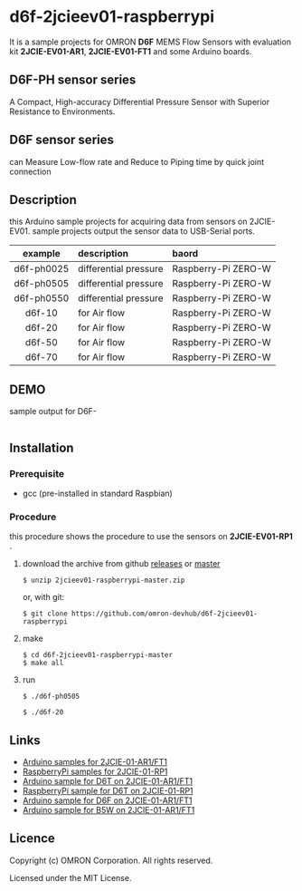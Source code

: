 # d6f-2jcieev01-raspberrypi
It is a sample projects for OMRON **D6F** MEMS Flow Sensors with
evaluation kit **2JCIE-EV01-AR1**,
**2JCIE-EV01-FT1** and some Arduino boards.

## D6F-PH sensor series
A Compact, High-accuracy Differential
Pressure Sensor with Superior Resistance to Environments.


## D6F sensor series
can Measure Low-flow rate and
Reduce to Piping time by quick joint connection


## Description
this Arduino sample projects for acquiring data from sensors on 2JCIE-EV01.
sample projects output the sensor data to USB-Serial ports.

| example    | description           | baord |
|:----------:|:----------------------|:-----------------------|
| d6f-ph0025 | differential pressure | Raspberry-Pi ZERO-W |
| d6f-ph0505 | differential pressure | Raspberry-Pi ZERO-W |
| d6f-ph0550 | differential pressure | Raspberry-Pi ZERO-W |
| d6f-10     | for Air flow          | Raspberry-Pi ZERO-W |
| d6f-20     | for Air flow          | Raspberry-Pi ZERO-W |
| d6f-50     | for Air flow          | Raspberry-Pi ZERO-W |
| d6f-70     | for Air flow          | Raspberry-Pi ZERO-W |


## DEMO
sample output for D6F-

```
```


## Installation
### Prerequisite
- gcc (pre-installed in standard Raspbian)


### Procedure
this procedure shows the procedure to use the sensors on
**2JCIE-EV01-RP1** .

1. download the archive from github [releases](releases) or
    [master](archive/2jcieev01-raspberrypi-master.zip)

    ```shell
    $ unzip 2jcieev01-raspberrypi-master.zip
    ```

    or, with git:

    ```shell
    $ git clone https://github.com/omron-devhub/d6f-2jcieev01-raspberrypi
    ```

2. make

    ```shell
    $ cd d6f-2jcieev01-raspberrypi-master
    $ make all
    ```

3. run

    ```shell
    $ ./d6f-ph0505
    ```

    ```shell
    $ ./d6f-20
    ```



## Links
- [Arduino samples for 2JCIE-01-AR1/FT1](https://github.com/omron-devhub/2jcieev01-arduino)
- [RaspberryPi samples for 2JCIE-01-RP1](https://github.com/omron-devhub/2jcieev01-raspberrypi)
- [Arduino sample for D6T on 2JCIE-01-AR1/FT1](https://github.com/omron-devhub/d6t-2jcieev01-arduino)
- [RaspberryPi sample for D6T on 2JCIE-01-RP1](https://github.com/omron-devhub/d6t-2jcieev01-raspberrypi)
- [Arduino sample for D6F on 2JCIE-01-AR1/FT1](https://github.com/omron-devhub/d6f-2jcieev01-arduino)
- [Arduino sample for B5W on 2JCIE-01-AR1/FT1](https://github.com/omron-devhub/b5w-2jcieev01-arduino)


## Licence
Copyright (c) OMRON Corporation. All rights reserved.

Licensed under the MIT License.

